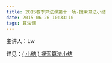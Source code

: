 ```yaml
---
title: 2015春季算法课第十一场-搜索算法小结
date: 2015-06-26 10:33:10
tags: 算法课
---
```


主讲人：Lw

详见：[( 小结 ) 搜索算法小结](http://bigballon.github.io/2015/06/26/search/)